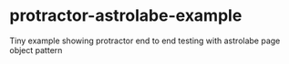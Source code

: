 protractor-astrolabe-example
============================

Tiny example showing protractor end to end testing with astrolabe page object pattern
